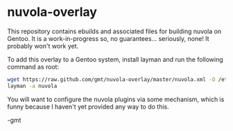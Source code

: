 nuvola-overlay
=================

This repository contains ebuilds and associated files for
building nuvola on Gentoo.  It is a work-in-progress so,
no guarantees... seriously, none!  It probably won't work yet.


To add this overlay to a Gentoo system, install layman
and run the following command as root:

```bash
wget https://raw.github.com/gmt/nuvola-overlay/master/nuvola.xml -O /etc/layman/overlays/nuvola.xml
layman -a nuvola
```

You will want to configure the nuvola plugins via some mechanism,
which is funny because I haven't yet provided any way to do this.

-gmt
